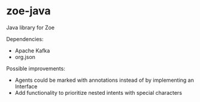 # zoe-java
Java library for Zoe

Dependencies:
- Apache Kafka
- org.json

Possible improvements:
- Agents could be marked with annotations instead of by implementing an Interface
- Add functionality to prioritize nested intents with special characters
